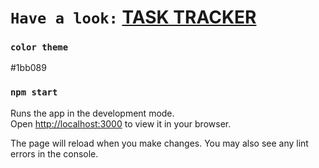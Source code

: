 # `Have a look:` [TASK TRACKER](https://classy-selkie-93e1b6.netlify.app)

### `color theme`

#1bb089

### `npm start`

Runs the app in the development mode.\
Open [http://localhost:3000](http://localhost:3000) to view it in your browser.

The page will reload when you make changes.
You may also see any lint errors in the console.
